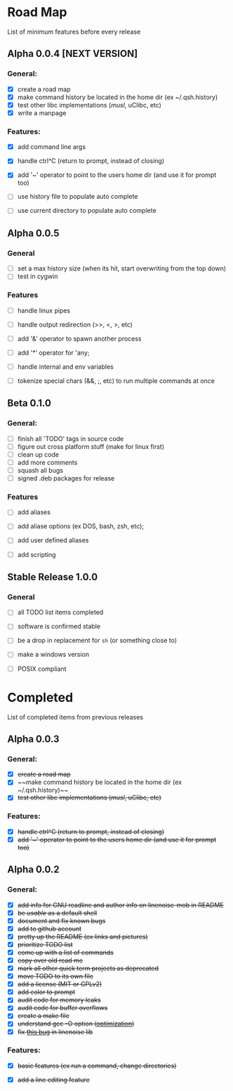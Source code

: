 # Road Map
List of minimum features before every release

## Alpha 0.0.4 [NEXT VERSION]
### General:
- [X] create a road map
- [X] make command history be located in the home dir (ex ~/.qsh.history)
- [X] test other libc implementations (*musl*, uClibc, etc)
- [X] write a manpage

### Features:
- [X] add command line args
- [X] handle ctrl^C (return to prompt, instead of closing)
- [X] add '~' operator to point to the users home dir (and use it for prompt too)
- [ ] use history file to populate auto complete
- [ ] use current directory to populate auto complete


## Alpha 0.0.5
### General
- [ ] set a max history size (when its hit, start overwriting from the top down)
- [ ] test in cygwin

### Features
- [ ] handle linux pipes
- [ ] handle output redirection (>>, <, >, etc)
- [ ] add '&' operator to spawn another process
- [ ] add '\*' operator for 'any;
- [ ] handle internal and env variables
- [ ] tokenize special chars (&&, ;, etc) to run multiple commands at once


## Beta 0.1.0
### General:
- [ ] finish all 'TODO' tags in source code
- [ ] figure out cross platform stuff (make for linux first)
- [ ] clean up code
- [ ] add more comments
- [ ] squash all bugs
- [ ] signed .deb packages for release

### Features
- [ ] add aliases
- [ ] add aliase options (ex DOS, bash, zsh, etc);
- [ ] add user defined aliases
- [ ] add scripting


## Stable Release 1.0.0
### General
- [ ] all TODO list items completed
- [ ] software is confirmed stable
- [ ] be a drop in replacement for `sh` (or something close to)
- [ ] make a windows version
- [ ] POSIX compliant


# Completed
List of completed items from previous releases

## Alpha 0.0.3
### General:
- [X] ~~create a road map~~
- [X] ~~make command history be located in the home dir (ex ~/.qsh.history)~~
- [X] ~~test other libc implementations (*musl*, uClibc, etc)~~

### Features:
- [X] ~~handle ctrl^C (return to prompt, instead of closing)~~
- [X] ~~add '~' operator to point to the users home dir (and use it for prompt too)~~

## Alpha 0.0.2
### General:
- [X] ~~add info for GNU readline and author info on linenoise-mob in README~~
- [X] ~~be *usable* as a default shell~~
- [X] ~~document and fix known bugs~~
- [X] ~~add to github account~~
- [X] ~~pretty up the README (ex links and pictures)~~
- [X] ~~prioritize TODO list~~
- [X] ~~come up with a list of commands~~
- [X] ~~copy over old read me~~
- [X] ~~mark all other quick term projects as deprecated~~
- [X] ~~move TODO to its own file~~
- [X] ~~add a license (MIT or GPLv2)~~
- [X] ~~add color to prompt~~
- [X] ~~audit code for memory leaks~~
- [X] ~~audit code for buffer overflows~~
- [X] ~~create a make file~~
- [X] ~~understand gcc -O option ([optimization](https://gcc.gnu.org/onlinedocs/gcc/Optimize-Options.html))~~
- [X] ~~fix [this bug](https://github.com/antirez/linenoise/issues/158) in linenoise lib~~

### Features:
- [X] ~~basic features (ex run a command, change directories)~~
- [X] ~~add a line editing feature~~

